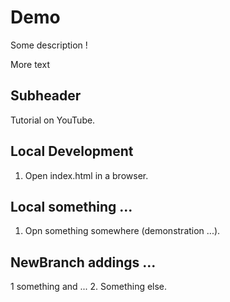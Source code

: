 # Demo

Some description ! 

More text

## Subheader

Tutorial on YouTube.

## Local Development

1. Open index.html in a browser.


## Local something ...

1. Opn something somewhere (demonstration ...).


## NewBranch addings ...

1  something and ...
2. Something else.
